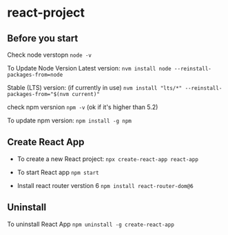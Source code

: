 # react-project


## Before you start

Check node verstopn `node -v`

To Update Node Version
Latest version:
`nvm install node --reinstall-packages-from=node`

Stable (LTS) version: (if currently in use)
`nvm install "lts/*" --reinstall-packages-from="$(nvm current)"`

check npm versnion `npm -v` (ok if it's higher than 5.2)

To update npm version:
`npm install -g npm`


## Create React App
* To create a new React project:
`npx create-react-app react-app`

* To start React app
`npm start`

* Install react router verstion 6
`npm install react-router-dom@6`

## Uninstall
To uninstall React App
`npm uninstall -g create-react-app`
